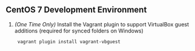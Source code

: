 
## CentOS 7 Development Environment

1. *(One Time Only)* Install the Vagrant plugin to support VirtualBox guest additions (required for
synced folders on Windows) 

		vagrant plugin install vagrant-vbguest

